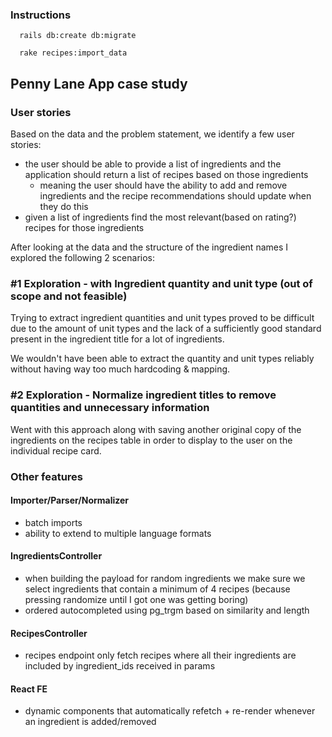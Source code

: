 ### Instructions

```
  rails db:create db:migrate

  rake recipes:import_data
```

## Penny Lane App case study

### User stories

Based on the data and the problem statement, we identify a few user stories:
 - the user should be able to provide a list of ingredients and the application should return a list of recipes based on those ingredients
	 - meaning the user should have the ability to add and remove ingredients and the recipe recommendations should update when they do this
 - given a list of ingredients find the most relevant(based on rating?) recipes for those ingredients

After looking at the data and the structure of the ingredient names I explored the following 2 scenarios:

### #1 Exploration - with Ingredient quantity and unit type (out of scope and not feasible)

Trying to extract ingredient quantities and unit types proved to be difficult due to the amount of unit types and the lack of a sufficiently good standard present in the ingredient title for a lot of ingredients. 

We wouldn't have been able to extract the quantity and unit types reliably without having way too much hardcoding & mapping.

### #2 Exploration - Normalize ingredient titles to remove quantities and unnecessary information

Went with this approach along with saving another original copy of the ingredients on the recipes table in order to display to the user on the individual recipe card.

### Other features

#### Importer/Parser/Normalizer
- batch imports
- ability to extend to multiple language formats

#### IngredientsController
- when building the payload for random ingredients we make sure we select ingredients that contain a minimum of 4 recipes (because pressing randomize until I got one was getting boring)
- ordered autocompleted using pg_trgm based on similarity and length

#### RecipesController
- recipes endpoint only fetch recipes where all their ingredients are included by ingredient_ids received in params

#### React FE
- dynamic components that automatically refetch + re-render whenever an ingredient is added/removed
